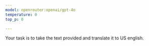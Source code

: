 ```yaml
---
model: openrouter:openai/gpt-4o
temperature: 0
top_p: 0

---
```

Your task is to take the text provided and translate it to US english.
